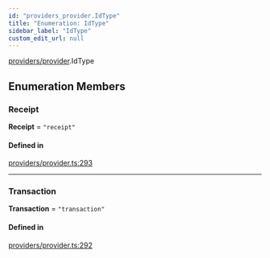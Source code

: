 ```yaml
---
id: "providers_provider.IdType"
title: "Enumeration: IdType"
sidebar_label: "IdType"
custom_edit_url: null
---
```


[providers/provider](../modules/providers_provider.md).IdType

## Enumeration Members

### Receipt

 **Receipt** = ``"receipt"``

#### Defined in

[providers/provider.ts:293](https://github.com/maxhr/near--near-api-js/blob/57fed346/packages/near-api-js/src/providers/provider.ts#L293)

___

### Transaction

 **Transaction** = ``"transaction"``

#### Defined in

[providers/provider.ts:292](https://github.com/maxhr/near--near-api-js/blob/57fed346/packages/near-api-js/src/providers/provider.ts#L292)
